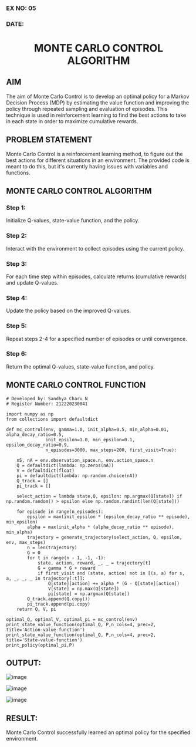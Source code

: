 ### EX NO: 05
### DATE:
# <p align="center">MONTE CARLO CONTROL ALGORITHM</p>

## AIM
The aim of Monte Carlo Control is to develop an optimal policy for a Markov Decision Process (MDP) by estimating the value function and improving the policy through repeated sampling and evaluation of episodes. This technique is used in reinforcement learning to find the best actions to take in each state in order to maximize cumulative rewards.

## PROBLEM STATEMENT
Monte Carlo Control is a reinforcement learning method, to figure out the best actions for different situations in an environment. The provided code is meant to do this, but it's currently having issues with variables and functions.

## MONTE CARLO CONTROL ALGORITHM
### Step 1:
Initialize Q-values, state-value function, and the policy.

### Step 2:
Interact with the environment to collect episodes using the current policy.

### Step 3:
For each time step within episodes, calculate returns (cumulative rewards) and update Q-values.

### Step 4:
Update the policy based on the improved Q-values.

### Step 5:
Repeat steps 2-4 for a specified number of episodes or until convergence.

### Step 6:
Return the optimal Q-values, state-value function, and policy.

## MONTE CARLO CONTROL FUNCTION
```python3
# Developed by: Sandhya Charu N
# Register Number: 212220230041

import numpy as np
from collections import defaultdict

def mc_control(env, gamma=1.0, init_alpha=0.5, min_alpha=0.01, alpha_decay_ratio=0.5,
               init_epsilon=1.0, min_epsilon=0.1, epsilon_decay_ratio=0.9,
               n_episodes=3000, max_steps=200, first_visit=True):

    nS, nA = env.observation_space.n, env.action_space.n
    Q = defaultdict(lambda: np.zeros(nA))
    V = defaultdict(float)
    pi = defaultdict(lambda: np.random.choice(nA))
    Q_track = []
    pi_track = []

    select_action = lambda state,Q, epsilon: np.argmax(Q[state]) if np.random.random() > epsilon else np.random.randint(len(Q[state]))

    for episode in range(n_episodes):
        epsilon = max(init_epsilon * (epsilon_decay_ratio ** episode), min_epsilon)
        alpha = max(init_alpha * (alpha_decay_ratio ** episode), min_alpha)
        trajectory = generate_trajectory(select_action, Q, epsilon, env, max_steps)
        n = len(trajectory)
        G = 0
        for t in range(n - 1, -1, -1):
            state, action, reward, _, _ = trajectory[t]
            G = gamma * G + reward
            if first_visit and (state, action) not in [(s, a) for s, a, _, _, _ in trajectory[:t]]:
                Q[state][action] += alpha * (G - Q[state][action])
                V[state] = np.max(Q[state])
                pi[state] = np.argmax(Q[state])
        Q_track.append(Q.copy())
        pi_track.append(pi.copy)
    return Q, V, pi

optimal_Q, optimal_V, optimal_pi = mc_control(env)
print_state_value_function(optimal_Q, P,n_cols=4, prec=2, title='Action-value-function')
print_state_value_function(optimal_Q, P,n_cols=4, prec=2, title='State-value-function')
print_policy(optimal_pi,P)
```

## OUTPUT:
![image](https://github.com/Sandhyacharu/monte-carlo-control/assets/75235167/a22c29d6-77de-4529-bee6-f40972d6b0e0)

![image](https://github.com/Sandhyacharu/monte-carlo-control/assets/75235167/22da95e2-0905-4d4f-8166-4f8131217746)

![image](https://github.com/Sandhyacharu/monte-carlo-control/assets/75235167/312a0d6d-b57c-441a-a7ab-75c6a2d4118f)

## RESULT:
Monte Carlo Control successfully learned an optimal policy for the specified environment.
